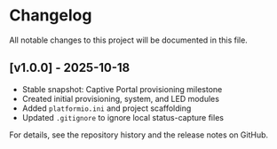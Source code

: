 # Changelog

All notable changes to this project will be documented in this file.

## [v1.0.0] - 2025-10-18
- Stable snapshot: Captive Portal provisioning milestone
- Created initial provisioning, system, and LED modules
- Added `platformio.ini` and project scaffolding
- Updated `.gitignore` to ignore local status-capture files

For details, see the repository history and the release notes on GitHub.
